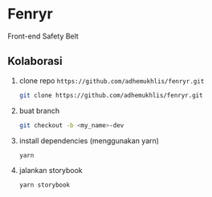 # Fenryr
Front-end Safety Belt

## Kolaborasi
1. clone repo `https://github.com/adhemukhlis/fenryr.git`
    ```bash
    git clone https://github.com/adhemukhlis/fenryr.git
    ```
2. buat branch
    ```bash
    git checkout -b <my_name>-dev
    ```
3. install dependencies (menggunakan yarn)
    ```bash
    yarn
    ```
4. jalankan storybook
    ```bash
    yarn storybook
    ```